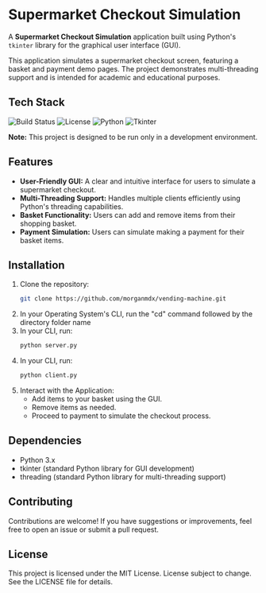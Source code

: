 # Supermarket Checkout Simulation

A **Supermarket Checkout Simulation** application built using Python's `tkinter` library for the graphical user interface (GUI).

This application simulates a supermarket checkout screen, featuring a basket and payment demo pages. The project demonstrates multi-threading support and is intended for academic and educational purposes. 

## Tech Stack

![Build Status](https://img.shields.io/badge/build-passing-brightgreen)
![License](https://img.shields.io/badge/license-MIT-blue)
![Python](https://img.shields.io/badge/Python-3.9+-blue)
![Tkinter](https://img.shields.io/badge/Tkinter-8.6+-blue)

**Note:** This project is designed to be run only in a development environment.

## Features

- **User-Friendly GUI:** A clear and intuitive interface for users to simulate a supermarket checkout.
- **Multi-Threading Support:** Handles multiple clients efficiently using Python's threading capabilities.
- **Basket Functionality:** Users can add and remove items from their shopping basket.
- **Payment Simulation:** Users can simulate making a payment for their basket items.

## Installation

1. Clone the repository:
   ```bash
   git clone https://github.com/morganmdx/vending-machine.git
   ```
2. In your Operating System's CLI, run the "cd" command followed by the directory folder name
3. In your CLI, run: 
   ```bash
   python server.py
   ```
4. In your CLI, run: 
   ```bash
   python client.py
   ```
5. Interact with the Application:
   - Add items to your basket using the GUI.
   - Remove items as needed.
   - Proceed to payment to simulate the checkout process.
  
## Dependencies
- Python 3.x
- tkinter (standard Python library for GUI development)
- threading (standard Python library for multi-threading support)

## Contributing
Contributions are welcome! If you have suggestions or improvements, feel free to open an issue or submit a pull request.

## License
This project is licensed under the MIT License.
License subject to change.
See the LICENSE file for details.
